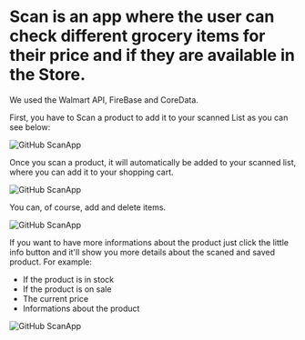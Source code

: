 # Scan is an app where the user can check different grocery items for their price and if they are available in the Store.
We used the Walmart API, FireBase and CoreData.

First, you have to Scan a product to add it to your scanned List as you can see below:

![GitHub ScanApp](/Video/scanItem.gif)

Once you scan a product, it will automatically be added to your scanned list, where you can add it to your shopping cart.

![GitHub ScanApp](/Video/addToCart.gif)

You can, of course, add and delete items. 

![GitHub ScanApp](/Video/deleteItem.gif)

If you want to have more informations about the product just click the little info button and it'll
show you more details about the scaned and saved product. For example:
- If the product is in stock
- If the product is on sale 
- The current price
- Informations about the product

![GitHub ScanApp](/Video/infoAboutItem.gif)
